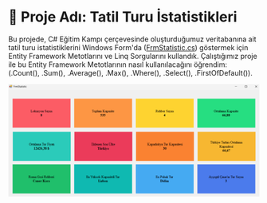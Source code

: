 # 📌 Proje Adı: Tatil Turu İstatistikleri
Bu projede, C# Eğitim Kampı çerçevesinde oluşturduğumuz veritabanına ait tatil turu istatistiklerini Windows Form'da ([FrmStatistic.cs](/CSharpEgitimKampi301.EFProject/FrmStatistic.cs
)) göstermek için Entity Framework Metotlarını ve Linq Sorgularını kullandık. Çalıştığımız proje ile bu Entity Framework Metotlarının nasıl kullanılacağını öğrendim: (.Count(), .Sum(), .Average(), .Max(), .Where(), .Select(), .FirstOfDefault()).

![alt text](https://github.com/aliyilmaz020/CSharpEgitimKampi301/blob/master/CSharpEgitimKampi301.EFProject/case3.png?raw=true)

